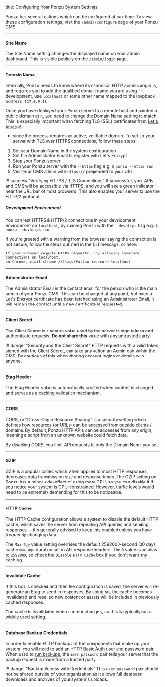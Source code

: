 title: Configuring Your Ponzu System Settings

Ponzu has several options which can be configured at run-time. To view these
configuration settings, visit the `/admin/configure` page of your Ponzu CMS.

---

#### Site Name
The Site Name setting changes the displayed name on your admin dashboard. This is
visible publicly on the `/admin/login` page.

---

#### Domain Name
Internally, Ponzu needs to know where its canonical HTTP access origin is, and
requires you to add the qualified domain name you are using. In development, use 
`localhost` or some other name mapped to the loopback address (`127.0.0.1`).

Once you have deployed your Ponzu server to a remote host and pointed a public 
domain at it, you need to change the Domain Name setting to match. This is 
especially important when fetching TLS (SSL) certificates from [Let's Encrypt](https://letsencrypt.org)
- since the process requires an active, verifiable domain. To set up your server
with TLS over HTTPS connections, follow these steps:

1. Set your Domain Name in the system configuration
2. Set the Administrator Email to register with Let's Encrypt
2. Stop your Ponzu server
3. Run your Ponzu server with the `--https` flag e.g. `$ ponzu --https run`
4. Visit your CMS admin with `https://` prepended to your URL

!!! success "Verifying HTTPS / TLS Connections"
    If successful, your APIs and CMS will be accessible via HTTPS, and you will
    see a green indicator near the URL bar of most browsers. This also enables 
    your server to use the HTTP/2 protocol.

##### Development Environment

You can test HTTPS & HTTP/2 connections in your development environment on `localhost`,
by running Ponzu with the `--devhttps` flag e.g. `$ ponzu --devhttps run` 

If you're greeted with a warning from the browser saying the connection is not
secure, follow the steps outlined in the CLI message, or here:
```
If your browser rejects HTTPS requests, try allowing insecure connections on localhost.
on Chrome, visit chrome://flags/#allow-insecure-localhost
```

---

#### Administrator Email
The Administrator Email is the contact email for the person who is the main admin
of your Ponzu CMS. This can be changed at any point, but once a Let's Encrypt
certificate has been fetched using an Administrator Email, it will remain the 
contact until a new certificate is requested. 

---

#### Client Secret
The Client Secret is a secure value used by the server to sign tokens and authenticate requests.
**Do not share this** value with any untrusted party.

!!! danger "Security and the Client Secret"
    HTTP requests with a valid token, signed with the Client Secret, can take any
    action an Admin can within the CMS. Be cautious of this when sharing account
    logins or details with anyone.

---

#### Etag Header
The Etag Header value is automatically created when content is changed and serves
as a caching validation mechanism.

---

#### CORS
CORS, or "Cross-Origin Resource Sharing" is a security setting which defines how
resources (or URLs) can be accessed from outside clients / domains. By default, 
Ponzu HTTP APIs can be accessed from any origin, meaning a script from an unknown
website could fetch data. 

By disabling CORS, you limit API requests to only the Domain Name you set.

---

#### GZIP
GZIP is a popular codec which when applied to most HTTP responses, decreases data
transmission size and response times. The GZIP setting on Ponzu has a minor 
side-effect of using more CPU, so you can disable it if you notice your system 
is CPU-constrained. However, traffic levels would need to be extremely demanding
for this to be noticeable.

---

#### HTTP Cache
The HTTP Cache configuration allows a system to disable the default HTTP cache,
which saves the server from repeating API queries and sending responses -- it's
generally advised to keep this enabled unless you have _frequently_ changing data.

The `Max-Age` value setting overrides the default 2592000-second (30 day) cache
`max-age` duration set in API response headers. The `0` value is an alias to 
`2592000`, so check the `Disable HTTP Cache` box if you don't want any caching.


---

#### Invalidate Cache
If this box is checked and then the configuration is saved, the server will 
re-generate an Etag to send in responses. By doing so, the cache becomes invalidated
and reset so new content or assets will be included in previously cached responses.

The cache is invalidated when content changes, so this is typically not a widely 
used setting.

---

#### Database Backup Credentials
In order to enable HTTP backups of the components that make up your system, you
will need to add an HTTP Basic Auth user and password pair. When used to 
[run backups](/Running-Backups/Backups), the `user:password` pair tells your server
that the backup request is made from a trusted party. 

!!! danger "Backup Access with Credentials"
    This `user:password` pair should not be shared outside of your organization as 
    it allows full database downloads and archives of your system's uploads.
